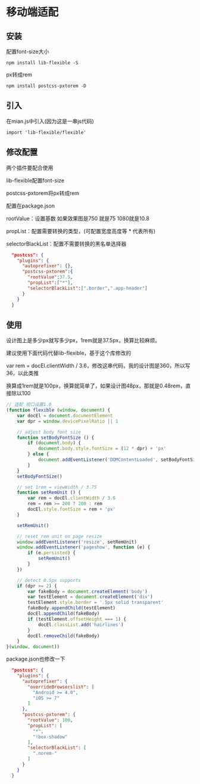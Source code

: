 # 移动端适配



## 安装

配置font-size大小

```
npm install lib-flexible -S
```

px转成rem

```
npm install postcss-pxtorem -D
```



## 引入

在mian.js中引入(因为这是一串js代码) 

```
import 'lib-flexible/flexible'
```



## 修改配置

两个插件要配合使用

lib-flexible配置font-size

postcss-pxtorem将px转成rem

配置在package.json

rootValue：设置基数 如果效果图是750 就是75 1080就是10.8

propList：配置需要转换的类型，(可配置宽度高度等 * 代表所有)

selectorBlackList：配置不需要转换的黑名单选择器

```json
  "postcss": {
    "plugins": {
      "autoprefixer": {},
      "postcss-pxtorem":{
        "rootValue":37.5, 
        "propList":["*"],
        "selectorBlackList":[".border",".app-header"]
      }
    }
  }
```



## 使用

设计图上是多少px就写多少px，1rem就是37.5px，换算比较麻烦。

建议使用下面代码代替lib-flexible，基于这个库修改的

var rem = docEl.clientWidth / 3.6，修改这串代码，我的设计图是360，所以写36，以此类推

换算成1rem就是100px，换算就简单了，如果设计图48px，那就是0.48rem，直接除以100

```js
// 适配 视口设置1.0
(function flexible (window, document) {
    var docEl = document.documentElement
    var dpr = window.devicePixelRatio || 1

    // adjust body font size
    function setBodyFontSize () {
        if (document.body) {
            document.body.style.fontSize = (12 * dpr) + 'px'
        } else {
            document.addEventListener('DOMContentLoaded', setBodyFontSize)
        }
    }
    setBodyFontSize()

    // set 1rem = viewWidth / 3.75
    function setRemUnit () {
        var rem = docEl.clientWidth / 3.6
        rem = rem >= 200 ? 200 : rem
        docEl.style.fontSize = rem + 'px'
    }

    setRemUnit()

    // reset rem unit on page resize
    window.addEventListener('resize', setRemUnit)
    window.addEventListener('pageshow', function (e) {
        if (e.persisted) {
            setRemUnit()
        }
    })

    // detect 0.5px supports
    if (dpr >= 2) {
        var fakeBody = document.createElement('body')
        var testElement = document.createElement('div')
        testElement.style.border = '.5px solid transparent'
        fakeBody.appendChild(testElement)
        docEl.appendChild(fakeBody)
        if (testElement.offsetHeight === 1) {
            docEl.classList.add('hairlines')
        }
        docEl.removeChild(fakeBody)
    }
}(window, document))
```

package.json也修改一下

```json
  "postcss": {
    "plugins": {
      "autoprefixer": {
        "overrideBrowserslist": [
          "Android >= 4.0",
          "iOS >= 7"
        ]
      },
      "postcss-pxtorem": {
        "rootValue": 100,
        "propList": [
          "*",
          "!box-shadow"
        ],
        "selectorBlackList": [
          ".norem-"
        ]
      }
    }
  }
```

